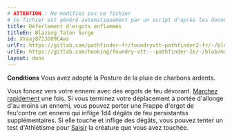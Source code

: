 ```yaml
---
# ATTENTION : Ne modifiez pas ce fichier
# Ce fichier est généré automatiquement par un script d'après les données du module Foundry VTT officiel et de sa traduction
title: Déferlement d'ergots enflammés
titleEn: Blazing Talon Surge
id: XYaaj872JOO9CAws
urlFr: https://gitlab.com/pathfinder-fr/foundryvtt-pathfinder2-fr/-/blob/master/data/feats/XYaaj872JOO9CAws.htm
urlEn: https://gitlab.com/hooking/foundry-vtt---pathfinder-2e/-/blob/master/packs/data/feats.db/blazing-talon-surge.json
layout: dons
---
```

**Conditions** Vous avez adopté la Posture de la pluie de charbons ardents.

Vous foncez vers votre ennemi avec des ergots de feu dévorant. [Marchez rapidement](../actions/marcher-rapidement.html) une fois. Si vous terminez votre déplacement à portée d'allonge d'au moins un ennemi, vous pouvez porter une Frappe d'ergot de feu'contre cet ennemi qui inflige <a class="inline-roll roll" title="persistent fire" data-mode="roll" data-flavor="persistent fire" data-formula="1d4"><i class="fas fa-dice-d20"></i>1d4</a> dégâts de feu persistantss supplémentaires. Si elle touche et inflige des dégâts, vous pouvez tenter un test d'Athlétisme pour [Saisir](../actions/saisir.html) la créature que vous avez touchée.
